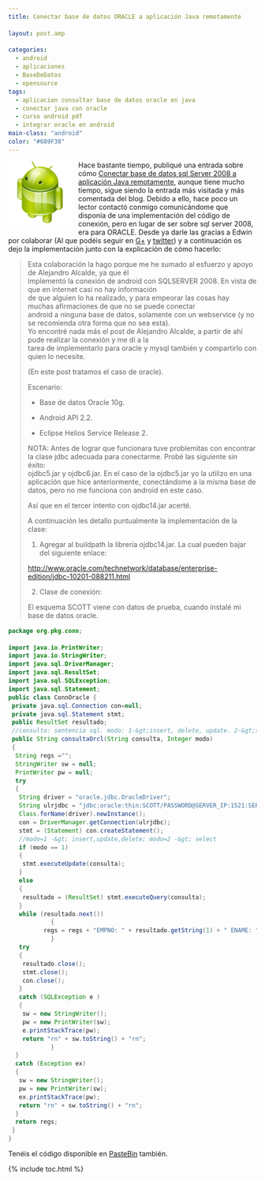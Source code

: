 ```yaml
---
title: Conectar base de datos ORACLE a aplicación Java remotamente

layout: post.amp

categories:
  - android
  - aplicaciones
  - BaseDeDatos
  - opensource
tags:
  - aplicacion consultar base de datos oracle en java
  - conectar java con oracle
  - curso android pdf
  - integrar oracle en android
main-class: "android"
color: "#689F38"
---
```

<div class="separator" style="clear: both; text-align: center;">
<img style="clear: left; float: left; margin-right: 1em; margin-bottom: 1em;" src="/assets/img/2013/07/iconoAndroid.png" alt="" border="0" width="128px" height="128px" />
</div>

Hace bastante tiempo, publiqué una entrada sobre cómo [Conectar base de datos sql Server 2008 a aplicación Java remotamente][1], aunque tiene mucho tiempo, sigue siendo la entrada más visitada y más comentada del blog. Debido a ello, hace poco un lector contactó conmigo comunicándome que disponía de una implementación del código de conexión, pero en lugar de ser sobre sql server 2008, era para ORACLE. Desde ya darle las gracias a Edwin por colaborar (Al que podéis seguir en <a href="https://plus.google.com/u/0/b/108003822606696308728/110549682438236698342/posts" target="_blank">G+</a> y [twitter][2]) y a continuación os dejo la implementación junto con la explicación de cómo hacerlo:


<!--ad-->

> Esta colaboración la hago porque me he sumado al esfuerzo y apoyo de Alejandro Alcalde, ya que él  
> implementó la conexión de android con SQLSERVER 2008. En vista de que en internet casi no hay información  
> de que alguien lo ha realizado, y para empeorar las cosas hay muchas afirmaciones de que no se puede conectar  
> android a ninguna base de datos, solamente con un webservice (y no se recomienda otra forma que no sea esta).  
> Yo encontré nada más el post de Alejandro Alcalde, a partir de ahí pude realizar la conexión y me di a la  
> tarea de implementarlo para oracle y mysql también y compartirlo con quien lo necesite.
>
> (En este post tratamos el caso de oracle).
>
> Escenario:
>
> * Base de datos Oracle 10g.
>
> * Android API 2.2.
>
> * Eclipse Helios Service Release 2.
>
> NOTA: Antes de lograr que funcionara tuve problemitas con encontrar la clase jdbc adecuada para conectarme. Probé las siguiente sin éxito:  
> ojdbc5.jar y ojdbc6.jar. En el caso de la ojdbc5.jar yo la utilizo en una aplicación que hice anteriormente, conectándome a la misma base de datos, pero no me funciona con android en este caso.
>
> Así que en el tercer intento con ojdbc14.jar acerté.
>
> A continuación les detallo puntualmente la implementación de la clase:
>
> 1. Agregar al buildpath la librería ojdbc14.jar. La cual pueden bajar del siguiente enlace:
>
> http://www.oracle.com/technetwork/database/enterprise-edition/jdbc-10201-088211.html
>
> 2. Clase de conexión:
>
> El esquema SCOTT viene con datos de prueba, cuando instalé mi base de datos oracle.

```java
package org.pkg.conn;

import java.io.PrintWriter;
import java.io.StringWriter;
import java.sql.DriverManager;
import java.sql.ResultSet;
import java.sql.SQLException;
import java.sql.Statement;
public class ConnOracle {
 private java.sql.Connection con=null;
 private java.sql.Statement stmt;
 public ResultSet resultado;
 //consulta: sentencia sql. modo: 1-&gt;insert, delete, update. 2-&gt;select.
 public String consultaOrcl(String consulta, Integer modo)
 {
  String regs ="";
  StringWriter sw = null;
  PrintWriter pw = null;
  try
  {
   String driver = "oracle.jdbc.OracleDriver";
   String ulrjdbc = "jdbc:oracle:thin:SCOTT/PASSWORD@SERVER_IP:1521:SERVICE_NAME";
   Class.forName(driver).newInstance();
   con = DriverManager.getConnection(ulrjdbc);
   stmt = (Statement) con.createStatement();
   //modo=1 -&gt; insert,update,delete; modo=2 -&gt; select
   if (modo == 1)
   {
    stmt.executeUpdate(consulta);
   }
   else
   {
    resultado = (ResultSet) stmt.executeQuery(consulta);
   }
   while (resultado.next())
            {
          regs = regs + "EMPNO: " + resultado.getString(1) + " ENAME: "+ (resultado.getString(2)) + " JOB: "+ (resultado.getString(3))+"n";
            }
   try
   {
    resultado.close();
    stmt.close();
    con.close();
   }
   catch (SQLException e )
   {
    sw = new StringWriter();
    pw = new PrintWriter(sw);
    e.printStackTrace(pw);
    return "rn" + sw.toString() + "rn";
            }
  }
  catch (Exception ex)
  {
   sw = new StringWriter();
   pw = new PrintWriter(sw);
   ex.printStackTrace(pw);
   return "rn" + sw.toString() + "rn";
  }
  return regs;
 }
}
```

Tenéis el código disponible en [PasteBin][3] también.



 [1]: /conectar-base-de-datos-sql-server-2008
 [2]: https://twitter.com/muymuynica
 [3]: http://pastebin.com/embed_js.php?i=zU4sfhzv

{% include toc.html %}
